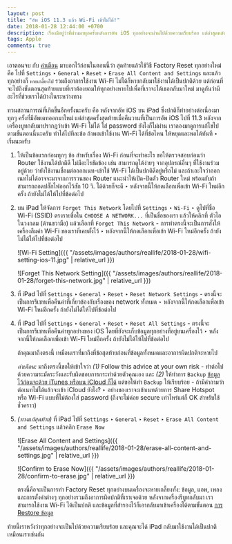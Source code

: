 ```yaml
---
layout: post
title: "อัพ iOS 11.3 แล้ว Wi-Fi เข้าไม่ได้!"
date: 2018-01-28 12:44:00 +0700
description: เรื่องมีอยู่ว่าที่ผ่านมาทุกครั้งหลังการอัพ iOS ทุกอย่างจะผ่านไปด้วยความเรียบร้อย แต่ล่าสุดหลังจากที่มีการอัพ iPad เป็น iOS 11.3 เกิดการใช้งานในส่วนของ Wi-Fi ไม่ได้ คือ ใส่ password ยังไงเครื่องก็ยังไม่ยอมเข้าให้ (ทั้งๆ ที่ใส่ password ไม่ผิดแน่ๆ) แล้วเราจะแก้ไขอะไรได้บ้าง?
tags: Apple
comments: true
---
```

เอาตอนจบ กับ [คำเตือน](#caution) มาบอกไว้ก่อนในตอนนี้ว่า สุดท้ายแล้วใช้วิธี Factory Reset ทุกอย่างใหม่ คือ ไปที่ `Settings` ‣ `General` ‣ `Reset` ‣ `Erase All Content and Settings` และแล้วทุกอย่างก็ `หายเกลี้ยงไป` รวมถึงอาการใช้งาน Wi-Fi ไม่ได้ก็หายกลับมาใช้งานได้เป็นปกติด้วย แต่ก่อนที่จะไปถึงขั้นตอนสุดท้ายแบบที่เราต้องยอมให้ทุกอย่างหายไปเพื่อที่เราจะได้เธอกลับมาใหม่ มาดูกันว่ามีอะไรที่ช่วยเราได้บ้างในระหว่างทาง

ทวนสถานการณ์ที่เกิดขึ้นอีกครั้งนะครับ คือ หลังจากอัพ iOS บน iPad ซึ่งปกติก็ทำอย่างต่อเนื่องมาทุกๆ ครั้งที่มีอัพเดทออกมาใหม่ แต่ล่าสุดครั้งสุดท้ายเมื่อคืนวานที่เป็นการอัพ iOS ไปที่ 11.3 หลังจากเครื่องบูทกลับมาปรากฎว่าเข้า Wi-Fi ไม่ได้ ใส่ password ยังไงก็ไม่ผ่าน เราลองมาดูการแก้ไขไปตามขั้นตอนนี้นะครับ ทำไล่ไปทีละข้อ ถ้าพอเข้าใช้งาน Wi-Fi ได้ที่ข้อไหน ให้หยุดและพอได้ทันที ‣ เริ่มนะครับ

1. ให้เป็นข้อแรกก่อนทุกๆ ข้อ สำหรับเรื่อง Wi-Fi ก่อนที่จะทำอะไร ขอให้ตรวจสอบก่อนว่า Router ใช้งานได้ปกติดี ไม่มีอะไรขัดข้อง เช่น สามารถดูได้ง่ายๆ จากอุปกรณ์อื่นๆ ที่ใช้งานร่วมอยู่ด้วย ว่ายังใช้งานเชื่อมต่อออกเนท-เข้าใช้ Wi-Fi ได้เป็นปกติดีอยู่หรือไม่ และถ้าเอะใจว่าออกเนทไม่ได้อาจจะมาจากการรวนของ Router แนะนำให้เปิด-ปิดตัว Router ใหม่ พร้อมกับถ้าสามารถถอดปลั๊กไฟออกไว้สัก 10 วิ. ได้ด้วยก็จะดี ‣ หลังจากนี้ให้กดเลือกเพื่อเข้า Wi-Fi ใหม่อีกครั้ง ถ้ายังไม่ได้ให้ไปที่ข้อต่อไป

2. บน iPad ให้จัดการ `Forget This Network` โดยไปที่ `Settings` ‣ `Wi-Fi` ‣ ดูไปที่ชื่อ Wi-Fi (SSID) ตรงรายชื่อใน `CHOOSE A NETWORK...` ที่เป็นชื่อของเรา แล้วให้คลิกที่ ตัวไอในวงกลม (ด้านขวามือ) แล้วเลือกที่ `Forget This Network` - การทำตรงนี้จะเป็นการสั่งให้เครื่องลืมค่า Wi-Fi ของเราที่เคยตั้งไว้ ‣ หลังจากนี้ให้กดเลือกเพื่อเข้า Wi-Fi ใหม่อีกครั้ง ถ้ายังไม่ได้ให้ไปที่ข้อต่อไป

    ![Wi-Fi Setting]({{ "/assets/images/authors/reallife/2018-01-28/wifi-setting-ios-11.jpg" | relative_url }})

    ![Forget This Network Setting]({{ "/assets/images/authors/reallife/2018-01-28/forget-this-network.jpg" | relative_url }})

3. ที่ iPad ไปที่ `Settings` ‣ `General` ‣ `Reset` ‣ `Reset Network Settings` - ตรงนี้จะเป็นการรีเซทเพื่อคืนค่าที่เกี่ยวข้องกับเรื่องของ network ทั้งหมด ‣ หลังจากนี้ให้กดเลือกเพื่อเข้า Wi-Fi ใหม่อีกครั้ง ถ้ายังไม่ได้ให้ไปที่ข้อต่อไป

4. ที่ iPad ไปที่ `Settings` ‣ `General` ‣ `Reset` ‣ `Reset All Settings` - ตรงนี้จะเป็นการรีเซทเพื่อคืนค่าทุกอย่างของ iOS โดยที่ยังจะเก็บข้อมูลทุกอย่างที่อยู่บนเครื่องไว้ ‣ หลังจากนี้ให้กดเลือกเพื่อเข้า Wi-Fi ใหม่อีกครั้ง ถ้ายังไม่ได้ให้ไปที่ข้อต่อไป

    ถ้าคุณมาถึงตรงนี้ เหมือนเราที่มาถึงที่ข้อสุดท้ายก่อนที่ข้อมูลทั้งหมดและอาการผิดปกติจะหายไป

    <a id="caution"></a>*คำเตือน:* มาถึงตรงนี้ขอให้เข้าใจว่า *(1)* Follow this advice at your own risk - ทำต่อไปด้วยความระมัดระวังและรับผิดชอบการกระทำด้วยตัวคุณเอง และ *(2)* ให้ทำการ `Backup` [ข้อมูลไว้ก่อนจะด้วย iTunes หรือบน iCloud ก็ได้](https://support.apple.com/th-th/HT203977) แต่ขอให้ทำ `Backup` ให้เรียบร้อย - ถ้ามีคำถามว่าต่อเนทไม่ได้แล้วจะเข้า iCloud ยังไง? ‣ อย่างของเราจะเข้าเนทด้วยการ Share Hotspot หรือ Wi-Fi แบบที่ไม่ต้องใส่ password (ถึงจะไม่ค่อย secure เท่าไหร่แต่ก็ OK สำหรับใช้ชั่วคราว)

5. *(ทางแก้สุดท้าย)* ที่ iPad ไปที่ `Settings` ‣ `General` ‣ `Reset` ‣ `Erase All Content and Settings` แล้วคลิก `Erase Now`

    ![Erase All Content and Settings]({{ "/assets/images/authors/reallife/2018-01-28/erase-all-content-and-settings.jpg" | relative_url }})

    ![Confirm to Erase Now]({{ "/assets/images/authors/reallife/2018-01-28/confirm-to-erase.jpg" | relative_url }})

    ตรงนี้คือจะเป็นการทำ Factory Reset ทุกอย่างบนเครื่องจะหายเกลี้ยงทั้ง: ข้อมูล, แอพ, เพลง และการตั้งค่าต่างๆ ทุกอย่างรวมถึงอาการผิดปกติที่เราเจอด้วย หลังจากเครื่องรีบูทกลับมา เราสามารถใช้งาน Wi-Fi ได้เป็นปกติ และข้อมูลที่สำรองไว้ก็เอากลับมาเข้าเครื่องได้ตามขั้นตอน [การ Restore ข้อมูล](https://support.apple.com/th-th/HT204184)


ท้ายนี้เราหวังว่าทุกอย่างจะเป็นไปด้วยความเรียบร้อย และคุณจะได้ iPad กลับมาใช้งานได้เป็นปกติเหมือนเราเช่นกัน
